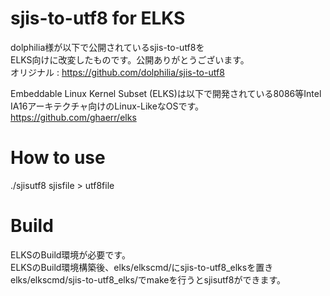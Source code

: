 # sjis-to-utf8 for ELKS

dolphilia様が以下で公開されているsjis-to-utf8を  
ELKS向けに改変したものです。公開ありがとうございます。  
オリジナル : https://github.com/dolphilia/sjis-to-utf8

Embeddable Linux Kernel Subset (ELKS)は以下で開発されている8086等Intel IA16アーキテクチャ向けのLinux-LikeなOSです。
https://github.com/ghaerr/elks

# How to use
./sjisutf8 sjisfile > utf8file  

# Build
ELKSのBuild環境が必要です。  
ELKSのBuild環境構築後、elks/elkscmd/にsjis-to-utf8_elksを置き  
elks/elkscmd/sjis-to-utf8_elks/でmakeを行うとsjisutf8ができます。  


